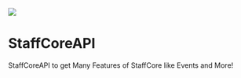 [![](https://jitpack.io/v/ViaEnder/StaffCoreAPI.svg)](https://jitpack.io/#ViaEnder/StaffCoreAPI)
# StaffCoreAPI
StaffCoreAPI to get Many Features of StaffCore like Events and More!

